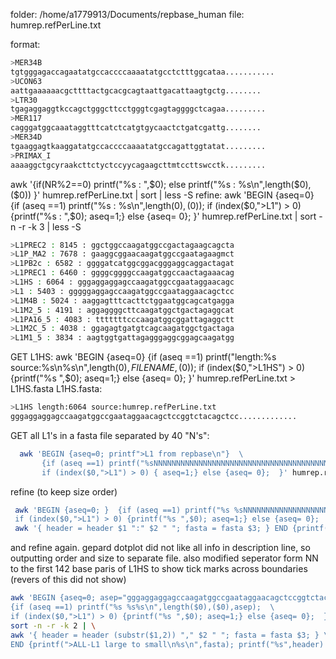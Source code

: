 
folder: /home/a1779913/Documents/repbase_human
file: humrep.refPerLine.txt

format:
 ```bash   {https://www.rubycoloredglasses.com/2013/04/languages-supported-by-github-flavored-markdown/}
 >MER34B
tgtgggagaccagaatatgccaccccaaaatatgcctctttggcataa...........
>UCON63
aattgaaaaaacgcttttactgcacgcagtaattgacattaagtgctg........
>LTR30
tgagaggaggtkccagctgggcttcctgggtcgagtaggggctcagaa.........
>MER117
cagggatggcaaataggtttcatctcatgtgycaactctgatcgattg........
>MER34D
tgaaggagtkaaggatatgccaccccaaaatatgccagattggtatat.........
>PRIMAX_I
aaaaggctgcyraakcttctyctccyycagaagcttmtccttswcctk.........
```

awk '{if(NR%2==0) printf("%s : ",$0); else printf("%s : %s\n",length($0),($0)) }' humrep.refPerLine.txt | sort | less -S
refine:
awk 'BEGIN {aseq=0}  {if (aseq ==1) printf("%s : %s\n",length($0),($0));  if (index($0,">L1") > 0) {printf("%s : ",$0); aseq=1;} else {aseq= 0};  }' humrep.refPerLine.txt | sort -n -r  -k 3 | less -S

```bash
>L1PREC2 : 8145 : ggctggccaagatggccgactagaagcagcta
>L1P_MA2 : 7678 : gaaggcggaacaagatggccgaatagaagmct
>L1PB2c : 6582 : ggggatcatggcggacgggaggcaggactagat
>L1PREC1 : 6460 : ggggcggggccaagatggccaactagaaacag
>L1HS : 6064 : gggaggaggagccaagatggccgaataggaacagc
>L1 : 5403 : gggggaggagccaagatggccgaataggaacagctcc
>L1M4B : 5024 : aaggagtttcacttctggaatggcagcatgagga
>L1M2_5 : 4191 : aggaggggcttcaagatggctgactagaggcat
>L1PA16_5 : 4083 : tttttttcccaagatggcggattagaggctt
>L1M2C_5 : 4038 : ggagagtgatgtcagcaagatggctgactaga
>L1M1_5 : 3834 : aagtggtgattagagggaggcggagcaagatgg
```

GET L1HS:
awk 'BEGIN {aseq=0}  {if (aseq ==1) printf("length:%s source:%s\n%s\n",length($0),FILENAME,($0));  if (index($0,">L1HS") > 0) {printf("%s ",$0); aseq=1;} else {aseq= 0};  }' humrep.refPerLine.txt   > L1HS.fasta
L1HS.fasta:
```bash
>L1HS length:6064 source:humrep.refPerLine.txt
gggaggaggagccaagatggccgaataggaacagctccggtctacagctcc.............
```
GET all L1's in a fasta file separated by 40 "N's":
```bash
  awk 'BEGIN {aseq=0; printf">L1 from repbase\n"}  \
       {if (aseq ==1) printf("%sNNNNNNNNNNNNNNNNNNNNNNNNNNNNNNNNNNNNNNNN",($0)); \
       if (index($0,">L1") > 0) { aseq=1;} else {aseq= 0};  }' humrep.refPerLine.txt | sort -n -r  -k 3 > allL1.fasta
```  
refine (to keep size order)
```bash
 awk 'BEGIN {aseq=0; }  {if (aseq ==1) printf("%s %sNNNNNNNNNNNNNNNNNNNNNNNNNNNNNNNNNNNNNNNN\n",length($0),($0)); \
 if (index($0,">L1") > 0) {printf("%s ",$0); aseq=1;} else {aseq= 0};  }' humrep.refPerLine.txt | sort -n -r -k 2 | \
 awk '{ header = header $1 ":" $2 " "; fasta = fasta $3; } END {printf(">%s\n%s",header,fasta)}' > allL1.fasta
```

and refine again.  gepard dotplot did not like all info in description line, so outputting order and size to separate file.
also modified seperator form NN to the first 142 base paris of L1HS to show tick marks across boundaries (revers of this did not show)
```bash
awk 'BEGIN {aseq=0; asep="gggaggaggagccaagatggccgaataggaacagctccggtctacagctcccagcgtgagcgacgcagaagacgggtgatttctgcatttccatctgaggtaccgggttcatctcactagggagtgccagacagtgggcgca"; }  \
{if (aseq ==1) printf("%s %s%s\n",length($0),($0),asep);  \
if (index($0,">L1") > 0) {printf("%s ",$0); aseq=1;} else {aseq= 0};  }' humrep.refPerLine.txt | \
sort -n -r -k 2 | \
awk '{ header = header (substr($1,2)) "," $2 " "; fasta = fasta $3; } \
END {printf(">ALL-L1 large to small\n%s\n",fasta); printf("%s",header) > "headerallL1.txt" }' > allL1.fasta
```

